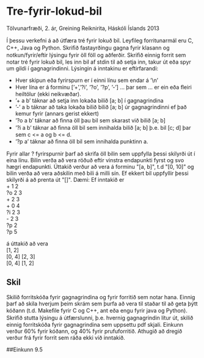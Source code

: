 Tre-fyrir-lokud-bil
===================
Tölvunarfræði, 2. ár, Greining Reiknirita, Háskóli Íslands 2013

Í þessu verkefni á að útfæra tré fyrir lokuð bil. Leyﬁleg forritunarmál eru C, C++, Java og
Python. Skriﬁð fastayrðingu gagna fyrir klasann og notkun/fyrir/eftir lýsingu fyrir öll föll og
aðferðir.
Skriﬁð einnig forrit sem notar tré fyrir lokuð bil, les inn bil af stdin til að setja inn, takur út
eða spyr um gildi í gagnagrindinni.
Lýsingin á inntakinu er eftirfarandi:
- Hver skipun eða fyrirspurn er í einni línu sem endar á ’\n’
- Hver lína er á forminu [’+’,’?i’, ’?o’, ’?p’, ’-’] ... þar sem ... er ein eða ﬂeiri heiltölur (ekki neikvæðar).
- ’+ a b’ táknar að setja inn lokaða bilið [a; b] í gagnagrindina
- ’-’ a b táknar að taka lokaða bilið bilið [a; b] úr gagnagrindinni ef það kemur fyrir (annars gerist ekkert)
- ’?o a b’ táknar að ﬁnna öll þau bil sem skarast við bilið [a; b]
- ’?i a b’ táknar að ﬁnna öll bil sem innihalda bilið [a; b] þ.e. bil [c; d] þar sem c <= a og b <= d.
- ’?p a’ táknar að ﬁnna öll bil sem innihalda punktinn a.

Fyrir allar ? fyrirspurnir þarf að skrifa öll bilin sem uppfylla þessi skilyrði út í eina línu.
Bilin verða að vera röðuð eftir vinstra endapunkti fyrst og svo hægri endapunkti. Úttakið verður
að vera á forminu "[a, b]", t.d "[0, 10]" og bilin verða að vera aðskilin með bili á milli
sín. Ef ekkert bil uppfyllir þessi skilyrði á að prenta út "[]".
Dæmi: Ef inntakið er <br>
\+ 1 2 <br>
?o 2 3 <br>
\+ 2 3 <br>
\+ 0 4 <br>
?i 2 3 <br>
\- 2 3 <br>
?p 2 <br>
?p 5 <br>

á úttakið að vera <br>
[1, 2]<br>
[0, 4] [2, 3] <br>
[0, 4] [1, 2] <br>


## Skil
Skilið forritskóða fyrir gagnagrindina og fyrir forritið sem notar hana. Einnig þarf að skila
hverjum þeim skrám sem þurfa að vera til staðar til að geta þýtt kóðann (t.d. Makeﬁle fyrir
C og C++, ant eða engu fyrir java og Python). Skriﬁð stutta lýsingu á útfærslunni, þ.e.
hvernig gagnagrindin lítur út, skilið einnig forritskóða fyrir gagnagrindina sem uppsettu pdf
skjali.
Einkunn verður 60% fyrir kóðann, og 40% fyrir prufuforritið. Athugið að dregið verður frá fyrir forrit sem ráða ekki við inntakið.

##Einkunn
9.5
